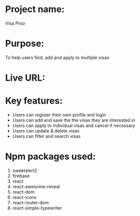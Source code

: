 # Project name:
Visa Proo

# Purpose:
To help users find, add and apply to multiple visas

# Live URL:


# Key features:
- Users can register their own profile and login
- Users can add and save the the visas they are interested in
- Users can apply to individual visas and cancel if necessary 
- Users can update & delete visas
- Users can filter and search visas

# Npm packages used:
1. sweetalert2
2. firebase
3. react
4. react-awesome-reveal
5. react-dom
6. react-icons
7. react-router-dom
8. react-simple-typewriter
